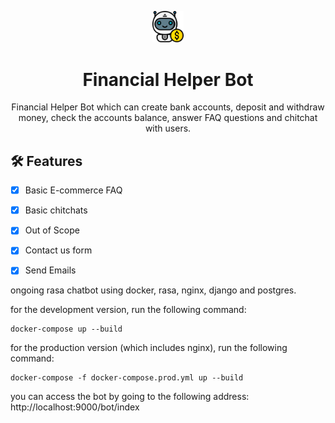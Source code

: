 <p align="center"><img src="./images/bot.png" width="10%"></p>
<h1 align="center">Financial Helper Bot</h1>
<p align="center">Financial Helper Bot which can create bank accounts,
 deposit and withdraw money, check the accounts balance, answer FAQ questions and chitchat with users.</p>


 ## 🛠 Features
- [x] Basic E-commerce FAQ
- [x] Basic chitchats
- [x] Out of Scope
- [x] Contact us form
- [x] Send Emails


ongoing rasa chatbot using docker, rasa, nginx, django and postgres.

for the development version, run the following command:

```
docker-compose up --build
```

for the production version (which includes nginx), run the following command:

```
docker-compose -f docker-compose.prod.yml up --build
```

you can access the bot by going to the following address: http://localhost:9000/bot/index
